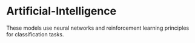 # Artificial-Intelligence
These models use neural networks and reinforcement learning principles for classification tasks.
